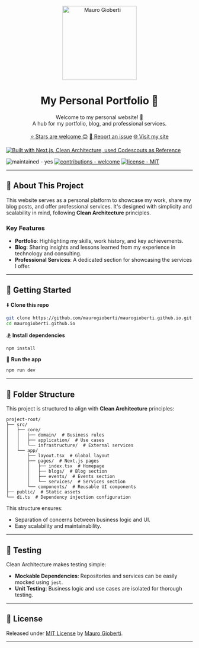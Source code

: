 <p align="center">
  <a href="https://maurogioberti.com" target="_blank">
    <img alt="Mauro Gioberti" src="https://maurogioberti.com/maurogioberti.png" width="200" />
  </a>
</p>

<h1 align="center">
  My Personal Portfolio 🚀
</h1>
<p align="center">
  Welcome to my personal website! 🌟
  <br />
  A hub for my portfolio, blog, and professional services.
  <br />
  <br />
  <a href="https://github.com/maurogioberti/maurogioberti.github.io/stargazers">⭐ Stars are welcome 😊</a>
  <a href="https://github.com/maurogioberti/maurogioberti.github.io/issues">🐛 Report an issue</a>
  <a href="https://maurogioberti.com">🌐 Visit my site</a>
</p>

<p>
  <a href="https://github.com/maurogioberti/next-clean-architecture" title="CodeScouts Academy" target="_blank">
    <img src="https://img.shields.io/badge/built_with-Next.js | Clean Architecture | " alt="Built with Next.js, Clean Architecture, used Codescouts as Reference" />
  </a>
</p>

<span>
  <img src="https://img.shields.io/badge/maintained-yes-green" alt="maintained - yes">
  <a href="https://github.com/maurogioberti/maurogioberti.github.io/contribute"><img src="https://img.shields.io/badge/contributions-welcome-brightgreen" alt="contributions - welcome"></a>
  <a href="https://github.com/maurogioberti/maurogioberti.github.io/blob/master/LICENSE"><img src="https://img.shields.io/badge/license-MIT-blue" alt="license - MIT"></a>
</span>

---

## 🚀 About This Project

This website serves as a personal platform to showcase my work, share my blog posts, and offer professional services. It's designed with simplicity and scalability in mind, following **Clean Architecture** principles.

### Key Features
- **Portfolio**: Highlighting my skills, work history, and key achievements.
- **Blog**: Sharing insights and lessons learned from my experience in technology and consulting.
- **Professional Services**: A dedicated section for showcasing the services I offer.

---

## 🚀 Getting Started

⬇️ **Clone this repo**
```bash
git clone https://github.com/maurogioberti/maurogioberti.github.io.git
cd maurogioberti.github.io
```

🏂 **Install dependencies**
```bash
npm install
```

🏁 **Run the app**
```bash
npm run dev
```

---

## 📂 Folder Structure

This project is structured to align with **Clean Architecture** principles:

```
project-root/
├── src/
│   ├── core/
│   │   ├── domain/  # Business rules
│   │   ├── application/  # Use cases
│   │   └── infrastructure/  # External services
│   └── app/
│       ├── layout.tsx  # Global layout
│       ├── pages/  # Next.js pages
│       │   ├── index.tsx  # Homepage
│       │   ├── blogs/  # Blog section
│       │   ├── events/  # Events section
│       │   └── services/  # Services section
│       └── components/  # Reusable UI components
├── public/  # Static assets
└── di.ts  # Dependency injection configuration
```

This structure ensures:
- Separation of concerns between business logic and UI.
- Easy scalability and maintainability.

---

## 🧪 Testing

Clean Architecture makes testing simple:
- **Mockable Dependencies**: Repositories and services can be easily mocked using `jest`.
- **Unit Testing**: Business logic and use cases are isolated for thorough testing.

---

## 📜 License

Released under [MIT License](https://github.com/maurogioberti/maurogioberti.github.io/blob/master/LICENSE) by [Mauro Gioberti](https://maurogioberti.com).

---
